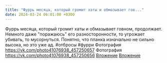 ```yaml
---
title: "Фуррь месяца, который громит хаты и обмазывает гов..."
date: 2024-03-24 06:01:00 +0300
---
```


Фуррь месяца, который громит хаты и обмазывает говном, продолжает.
Немного даже "поражаюсь" его разносторонности, то угрожает убивать, то мусорнуться.
Понятно, что планка изначально не сильно высока, но это уже ад.
#отбросы #фурри
Фотография
<a class="vk-attach" href="https://vk.com/photo41076938_457250657">https://vk.com/photo41076938_457250657</a>
Фотография
<a class="vk-attach" href="https://vk.com/photo41076938_457250656">https://vk.com/photo41076938_457250656</a>
<a class="vk-attach" href="https://vk.com/photo41076938_457250657">Вложение</a>
<a class="vk-attach" href="https://vk.com/photo41076938_457250656">Вложение</a>
